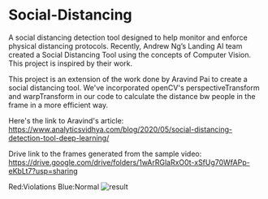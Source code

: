 # Social-Distancing
A social distancing detection tool designed to help monitor and enforce physical distancing protocols. Recently, Andrew Ng’s Landing AI team created a Social Distancing Tool using the concepts of Computer Vision. This project is inspired by their work.

This project is an extension of the work done by Aravind Pai to create a social distancing tool. We've incorporated openCV's perspectiveTransform and warpTransform in our code to calculate the distance bw people in the frame in a more efficient way.

Here's the link to Aravind's article: https://www.analyticsvidhya.com/blog/2020/05/social-distancing-detection-tool-deep-learning/

Drive link to the frames generated from the sample video: https://drive.google.com/drive/folders/1wArRGlaRxO0t-xSfUg70WfAPp-eKbLt7?usp=sharing

Red:Violations Blue:Normal
![result](https://user-images.githubusercontent.com/51713283/120357960-9f5ee480-c323-11eb-8a4b-9b6a8502d05d.png)
